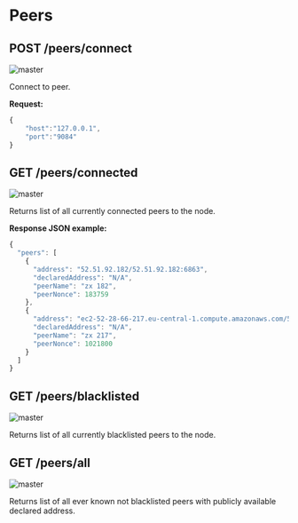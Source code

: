 # Peers

## POST /peers/connect

![master](https://img.shields.io/badge/MAINNET-available-4bc51d.svg)

Connect to peer.

**Request:**

```javascript
{
    "host":"127.0.0.1",
    "port":"9084"
}
```

## GET /peers/connected

![master](https://img.shields.io/badge/MAINNET-available-4bc51d.svg)

Returns list of all currently connected peers to the node.

**Response JSON example:**

```javascript
{
  "peers": [
    {
      "address": "52.51.92.182/52.51.92.182:6863",
      "declaredAddress": "N/A",
      "peerName": "zx 182",
      "peerNonce": 183759
    },
    {
      "address": "ec2-52-28-66-217.eu-central-1.compute.amazonaws.com/52.28.66.217:6863",
      "declaredAddress": "N/A",
      "peerName": "zx 217",
      "peerNonce": 1021800
    }
  ]
}
```

## GET /peers/blacklisted

![master](https://img.shields.io/badge/MAINNET-available-4bc51d.svg)

Returns list of all currently blacklisted peers to the node.

## GET /peers/all

![master](https://img.shields.io/badge/MAINNET-available-4bc51d.svg)

Returns list of all ever known not blacklisted peers with publicly available declared address.

